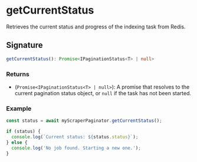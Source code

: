 # getCurrentStatus

Retrieves the current status and progress of the indexing task from Redis.

## Signature

```typescript
getCurrentStatus(): Promise<IPaginationStatus<T> | null>
```

### Returns

- (`Promise<IPaginationStatus<T> | null>`): A promise that resolves to the current pagination status object, or `null` if the task has not been started.

### Example

```typescript
const status = await myScraperPaginator.getCurrentStatus();

if (status) {
  console.log(`Current status: ${status.status}`);
} else {
  console.log('No job found. Starting a new one.');
}
```
